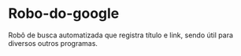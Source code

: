 # Robo-do-google
Robô de busca automatizada que registra título e link, sendo útil para diversos outros programas.

